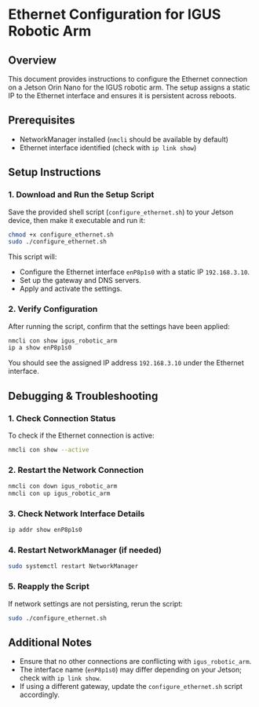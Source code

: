 # Ethernet Configuration for IGUS Robotic Arm

## Overview

This document provides instructions to configure the Ethernet connection on a Jetson Orin Nano for the IGUS robotic arm. The setup assigns a static IP to the Ethernet interface and ensures it is persistent across reboots.

## Prerequisites

- NetworkManager installed (`nmcli` should be available by default)
- Ethernet interface identified (check with `ip link show`)

## Setup Instructions

### 1. Download and Run the Setup Script

Save the provided shell script (`configure_ethernet.sh`) to your Jetson device, then make it executable and run it:

```bash
chmod +x configure_ethernet.sh
sudo ./configure_ethernet.sh
```

This script will:

- Configure the Ethernet interface `enP8p1s0` with a static IP `192.168.3.10`.
- Set up the gateway and DNS servers.
- Apply and activate the settings.

### 2. Verify Configuration

After running the script, confirm that the settings have been applied:

```bash
nmcli con show igus_robotic_arm
ip a show enP8p1s0
```

You should see the assigned IP address `192.168.3.10` under the Ethernet interface.

## Debugging & Troubleshooting

### 1. Check Connection Status

To check if the Ethernet connection is active:

```bash
nmcli con show --active
```

### 2. Restart the Network Connection

```bash
nmcli con down igus_robotic_arm
nmcli con up igus_robotic_arm
```

### 3. Check Network Interface Details

```bash
ip addr show enP8p1s0
```

### 4. Restart NetworkManager (if needed)

```bash
sudo systemctl restart NetworkManager
```

### 5. Reapply the Script

If network settings are not persisting, rerun the script:

```bash
sudo ./configure_ethernet.sh
```

## Additional Notes

- Ensure that no other connections are conflicting with `igus_robotic_arm`.
- The interface name (`enP8p1s0`) may differ depending on your Jetson; check with `ip link show`.
- If using a different gateway, update the `configure_ethernet.sh` script accordingly.
